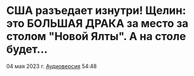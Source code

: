 # США разъедает изнутри! Щелин: это БОЛЬШАЯ ДРАКА за место за столом "Новой Ялты". А на столе будет...

04 мая 2023 г. [Аудиоверсия](https://e.pcloud.link/publink/show?code=XZRDndZO5pwGlmqeabyW76SzFisvyDkSe3k) 54:48
